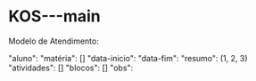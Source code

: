 # KOS---main

Modelo de Atendimento: 

"aluno": 
"matéria": []
"data-inicio": 
"data-fim": 
"resumo": (1, 2, 3)
"atividades": [] 
"blocos": [] 
"obs":  
